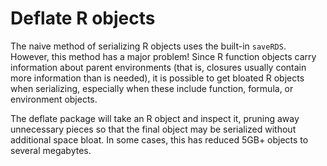 # Deflate R objects

The naive method of serializing R objects uses the built-in `saveRDS`. However,
this method has a major problem! Since R function objects carry information
about parent environments (that is, closures usually contain more information
than is needed), it is possible to get bloated R objects when serializing,
especially when these include function, formula, or environment objects.

The deflate package will take an R object and inspect it, pruning away
unnecessary pieces so that the final object may be serialized without
additional space bloat. In some cases, this has reduced 5GB+ objects
to several megabytes.

